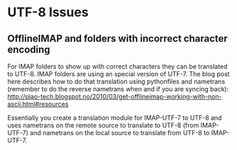 # UTF-8 Issues

## OfflineIMAP and folders with incorrect character encoding

For IMAP folders to show up with correct characters they can be translated to UTF-8. IMAP folders are using an special version of UTF-7. The blog post here describes how to do that translation using pythonfiles and nametrans (remember to do the reverse nametrans when and if you are syncing back): http://piao-tech.blogspot.no/2010/03/get-offlineimap-working-with-non-ascii.html#resources

Essentially you create a translation module for IMAP-UTF-7 to UTF-8 and uses nametrans on the remote source to translate to UTF-8 (from IMAP-UTF-7) and nametrans on the local source to translate from UTF-8 to IMAP-UTF-7.